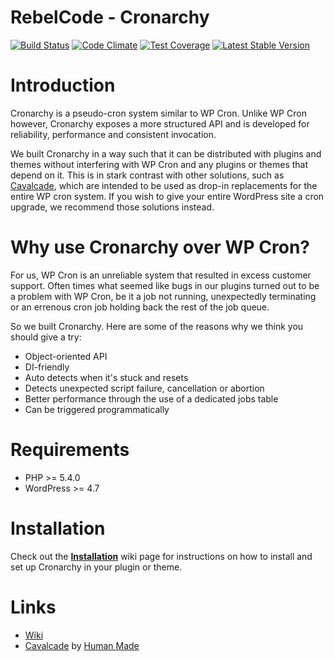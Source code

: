 # RebelCode - Cronarchy

[![Build Status](https://travis-ci.org/RebelCode/cronarchy.svg?branch=master)](https://travis-ci.org/RebelCode/cronarchy)
[![Code Climate](https://codeclimate.com/github/RebelCode/cronarchy/badges/gpa.svg)](https://codeclimate.com/github/RebelCode/cronarchy)
[![Test Coverage](https://codeclimate.com/github/RebelCode/cronarchy/badges/coverage.svg)](https://codeclimate.com/github/RebelCode/cronarchy/coverage)
[![Latest Stable Version](https://poser.pugx.org/rebelcode/cronarchy/version)](https://packagist.org/packages/rebelcode/cronarchy)

# Introduction

Cronarchy is a pseudo-cron system similar to WP Cron. Unlike WP Cron however, Cronarchy exposes a more structured API and is developed for reliability, performance and consistent invocation.

We built Cronarchy in a way such that it can be distributed with plugins and themes without interfering with WP Cron and any plugins or themes that depend on it. This is in stark contrast with other solutions, such as [Cavalcade], which are intended to be used as drop-in replacements for the entire WP cron system. If you wish to give your entire WordPress site a cron upgrade, we recommend those solutions instead.

# Why use Cronarchy over WP Cron?

For us, WP Cron is an unreliable system that resulted in excess customer support. Often times what seemed like bugs in our plugins turned out to be a problem with WP Cron, be it a job not running, unexpectedly terminating or an errenous cron job holding back the rest of the job queue.

So we built Cronarchy. Here are some of the reasons why we think you should give a try:

* Object-oriented API
* DI-friendly
* Auto detects when it's stuck and resets
* Detects unexpected script failure, cancellation or abortion
* Better performance through the use of a dedicated jobs table
* Can be triggered programmatically

# Requirements
* PHP >= 5.4.0
* WordPress >= 4.7

# Installation

Check out the **[Installation][wiki-install]** wiki page for instructions on how to install and set up Cronarchy in your plugin or theme.

# Links

* [Wiki]
* [Cavalcade] by [Human Made][humanmade]

[cavalcade]: https://github.com/humanmade/cavalcade
[humanmade]: https://github.com/humanmade/cavalcade
[wiki]: https://github.com/RebelCode/cronarchy/wiki
[wiki-install]: https://github.com/RebelCode/cronarchy/wiki/Installation
